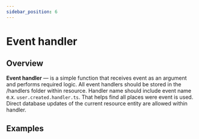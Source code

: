 ```yaml
---
sidebar_position: 6
---
```


# Event handler

## Overview

**Event handler** — is a simple function that receives event as an argument and performs required logic. All event handlers should be stored in the /handlers folder within resource. Handler name should include event name e.x. `user.created.handler.ts`. That helps find all places were event is used. Direct database updates of the current resource entity are allowed within handler. 


## Examples
